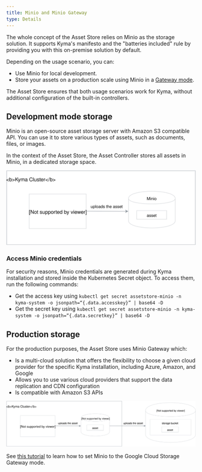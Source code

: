 ```yaml
---
title: Minio and Minio Gateway
type: Details
---
```


The whole concept of the Asset Store relies on Minio as the storage solution. It supports Kyma's manifesto and the "batteries included" rule by providing you with this on-premise solution by default.

Depending on the usage scenario, you can:
- Use Minio for local development.
- Store your assets on a production scale using Minio in a [Gateway mode](https://github.com/minio/minio/tree/master/docs/gateway).

The Asset Store ensures that both usage scenarios work for Kyma, without additional configuration of the built-in controllers.


## Development mode storage

Minio is an open-source asset storage server with Amazon S3 compatible API. You can use it to store various types of assets, such as documents, files, or images.

In the context of the Asset Store, the Asset Controller stores all assets in Minio, in a dedicated storage space.

![](./assets/minio.svg)

### Access Minio credentials

For security reasons, Minio credentials are generated during Kyma installation and stored inside the Kubernetes Secret object. To access them, run the following commands:

- Get the access key using `kubectl get secret assetstore-minio -n kyma-system -o jsonpath=“{.data.accesskey}” | base64 -D`
- Get the secret key using `kubectl get secret assetstore-minio -n kyma-system -o jsonpath=“{.data.secretkey}” | base64 -D`


## Production storage

For the production purposes, the Asset Store uses Minio Gateway which:

- Is a multi-cloud solution that offers the flexibility to choose a given cloud provider for the specific Kyma installation, including Azure, Amazon, and Google
- Allows you to use various cloud providers that support the data replication and CDN configuration
- Is compatible with Amazon S3 APIs


![](./assets/minio-gateway.svg)

See [this tutorial](#tutorials-set-minio-to-the-google-cloud-storage-gateway-mode) to learn how to set Minio to the Google Cloud Storage Gateway mode.
